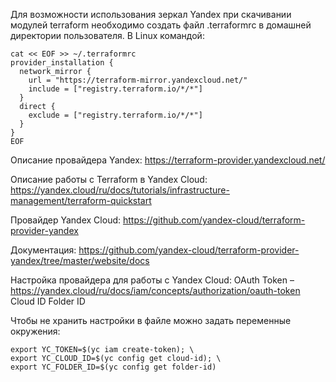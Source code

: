 Для возможности использования зеркал Yandex при скачивании модулей terraform необходимо создать файл .terraformrc в домашней директории пользователя.
В Linux командой:
```
cat << EOF >> ~/.terraformrc
provider_installation {
  network_mirror {
    url = "https://terraform-mirror.yandexcloud.net/"
    include = ["registry.terraform.io/*/*"]
  }
  direct {
    exclude = ["registry.terraform.io/*/*"]
  }
} 
EOF
```

Описание провайдера Yandex: https://terraform-provider.yandexcloud.net/

Описание работы с Terraform в Yandex Cloud:
https://yandex.cloud/ru/docs/tutorials/infrastructure-management/terraform-quickstart

Провайдер Yandex Cloud:
https://github.com/yandex-cloud/terraform-provider-yandex

Документация:
https://github.com/yandex-cloud/terraform-provider-yandex/tree/master/website/docs

Настройка провайдера для работы с Yandex Cloud:
OAuth Token – https://yandex.cloud/ru/docs/iam/concepts/authorization/oauth-token
Cloud ID
Folder ID

Чтобы не хранить настройки в файле можно задать переменные окружения:
```
export YC_TOKEN=$(yc iam create-token); \
export YC_CLOUD_ID=$(yc config get cloud-id); \
export YC_FOLDER_ID=$(yc config get folder-id)
```
